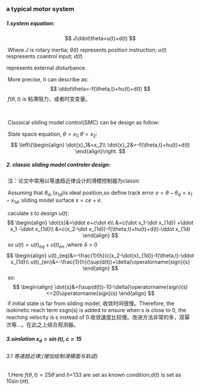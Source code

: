 ### a typical motor system

##### 1.system equation:

$$
J\ddot\theta=u(t)+d(t)
$$

​		Where $J$ is rotary inertia; $\theta(t)$ represents position instruction; $u(t)$ respresents coantrol input; $d(t)$

represents external disturbance.

​		More precise, it can describe as:
$$
\ddot\theta=-f(\theta,t)+hu(t)+d(t)
$$
​		$f(\theta,t)$ is 粘滞阻力，或者时变变量。

​		

​		Classical silding model control(SMC) can be design as follow:

​		State space equation, $\theta=x_1;\dot\theta=x_2$:
$$
\left\{\begin{align}
\dot{x}_1&=x_2\\
\dot{x}_2&=-f(\theta,t)+hu(t)+d(t)
\end{align}\right.
$$

##### 2. classic sliding model controler design:

​		注：论文中常用以等速趋近律设计的滑模控制器为classic 

​		Assuming that $\theta_{d},(x_{1d})$is ideal position,so define  track error $e=\theta -\theta_d=x_1-x_{1d}$, sliding model surface $s=ce+\dot e$.

​		caculate $\dot s$ to design $u(t)$:
$$
\begin{align}
\dot{s}&=\ddot e+c\dot e\\
&=c(\dot x_1-\dot x_{1d}) +\ddot x_1 -\ddot x_{1d}\\
&=c(x_2-\dot x_{1d})-f(\theta,t)+hu(t)+d(t)-\ddot x_{1d}
\end{align}
$$
​		so $u(t)=u(t)_{eq}+u(t)_{en}$ ,where $\delta > 0$
$$
\begin{align}
u(t)_{eq}&=-\frac{1}{h}(c(x_2-\dot{x}_{1d})-f(\theta,t)-\ddot x_{1d}\\
u(t)_{en}&=-\frac{1}{h}(\sup(d(t))+\delta)\operatorname{sign}{s}
\end{align}
$$
​		so: 
$$
\begin{align}
\dot{s}&=(\sup(d(t))-10-\delta)\operatorname{sign}(s)<=20\operatorname{sign}(s)
\end{align}
$$
​		if initial state is far from silding model,  收敛时间很慢。Therefore, the isokinetic reach term εsgn(s) is added to ensure when s is close to 0, the reaching velocity is ε instead of 0.收敛速度比较慢。改进方法非常的多，双幂次等...。在此之上结合观测器。

##### 3.simlation $x_d=\sin( t),c=15$

###### 3.1 等速趋近律;(增加绘制滑模面与轨迹)

​		1.Here $f(\theta,t)=25\dot\theta$ and $h$=133 are set as known condition;$d(t)$ is set as $10\sin(\pi t)$.



